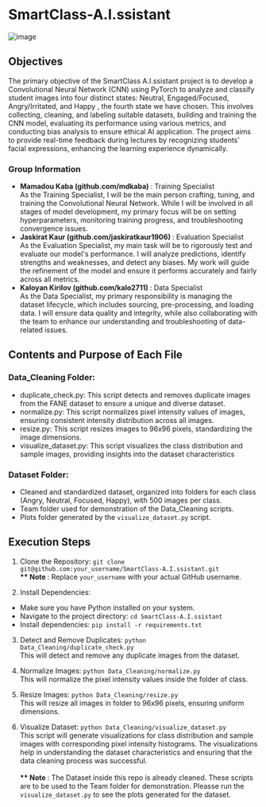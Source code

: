 # SmartClass-A.I.ssistant

![image](https://github.com/mdkaba/SmartClass-A.I.ssistant/assets/23130811/51ae01bc-2c1c-4332-a2eb-c86516be65f5)


## Objectives

The primary objective of the SmartClass A.I.ssistant project is to develop a Convolutional Neural Network (CNN) using PyTorch to analyze and classify student images into four distinct states: Neutral, Engaged/Focused, Angry/Irritated, and Happy , the fourth state we have chosen. This involves collecting, cleaning, and labeling suitable datasets, building and training the CNN model, evaluating its performance using various metrics, and conducting bias analysis to ensure ethical AI application. The project aims to provide real-time feedback during lectures by recognizing students' facial expressions, enhancing the learning experience dynamically.

### Group Information


* <strong> Mamadou Kaba (github.com/mdkaba) </strong>: Training Specialist <br> As the Training Specialist, I will be the main person crafting, tuning, and training the Convolutional Neural Network. While I will be involved in all stages of model development, my primary focus will be on setting hyperparameters, monitoring training progress, and troubleshooting convergence issues.
 * <strong> Jaskirat Kaur (github.com/jaskiratkaur1906) </strong>: Evaluation Specialist <br> As the Evaluation Specialist, my main task will be to rigorously test and evaluate our model's performance. I will analyze predictions, identify strengths and weaknesses, and detect any biases. My work will guide the refinement of the model and ensure it performs accurately and fairly across all metrics.
 * <strong> Kaloyan Kirilov (github.com/kalo2711) </strong>: Data Specialist <br> As the Data Specialist, my primary responsibility is managing the dataset lifecycle, which includes sourcing, pre-processing, and loading data. I will ensure data quality and integrity, while also collaborating with the team to enhance our understanding and troubleshooting of data-related issues.
 
    
## Contents and Purpose of Each File

### Data_Cleaning Folder:

 * duplicate_check.py: This script detects and removes duplicate images from the FANE dataset to ensure a unique and diverse dataset.
 * normalize.py: This script normalizes pixel intensity values of images, ensuring consistent intensity distribution across all images.
 * resize.py: This script resizes images to 96x96 pixels, standardizing the image dimensions.
 * visualize_dataset.py: This script visualizes the class distribution and sample images, providing insights into the dataset characteristics

### Dataset Folder:

 * Cleaned and standardized dataset, organized into folders for each class (Angry, Neutral, Focused, Happy), with 500 images per class.
 * Team folder used for demonstration of the Data_Cleaning scripts.
 * Plots folder generated by the ```visualize_dataset.py``` script.

## Execution Steps
1. Clone the Repository: ```git clone git@github.com:your_username/SmartClass-A.I.ssistant.git``` <br>
<strong>** Note </strong>: Replace ```your_username``` with your actual GitHub username.

2. Install Dependencies:
* Make sure you have Python installed on your system.
* Navigate to the project directory: ```cd SmartClass-A.I.ssistant```
* Install dependencies: ```pip install -r requirements.txt```

3. Detect and Remove Duplicates: ```python Data_Cleaning/duplicate_check.py``` <br> This will detect and remove any duplicate images from the dataset.
4. Normalize Images: ```python Data_Cleaning/normalize.py``` <br> This will normalize the pixel intensity values inside the folder of class.

5. Resize Images: ```python Data_Cleaning/resize.py``` <br> This will resize all images in folder to 96x96 pixels, ensuring uniform dimensions.
6. Visualize Dataset: ```python Data_Cleaning/visualize_dataset.py``` <br> This script will generate visualizations for class distribution and sample images with corresponding pixel intensity histograms. The visualizations help in understanding the dataset characteristics and ensuring that the data cleaning process was successful. <br><br>
<strong>** Note </strong>: The Dataset inside this repo is already cleaned. These scripts are to be used to the Team folder for demonstration. Pleasse run the ```visualize_dataset.py``` to see the plots generated for the dataset.



